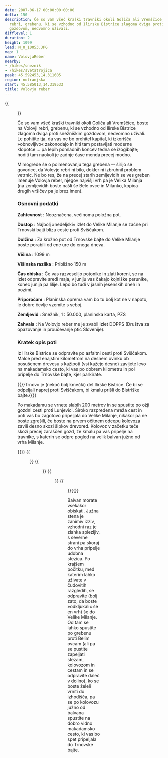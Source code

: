 ```yaml
---
date: 2007-06-17 00:00:00+00:00
delta: 150
description: Če so vam všeč kraški travniki okoli Goliča ali Vremščice, boste na Volovji
  rebri, grebenu, ki se vzhodno od Ilirske Bistrice zlagoma dviga proti snežniškim
  gozdovom, nedvomno uživali.
difflevel: 1
duration: 2
height: 1099
lead: M_0_10053.JPG
map: 1
name: VolovjaReber
nearby:
- /hikes/sneznik
- /hikes/svetatrojica
peak: 45.592453,14.311605
region: notranjska
start: 45.585013,14.319533
title: Volovja reber
---
```

{{<figure src="M_0_10053.JPG">}}

Če so vam všeč kraški travniki okoli Goliča ali Vremščice, boste na Volovji rebri, grebenu, ki se vzhodno od Ilirske Bistrice zlagoma dviga proti snežniškim gozdovom, nedvomno uživali. Le pohitite tja, da vas ne bo prehitel kapital, ki izkorišča »obnovljivo« zakonodajo in hiti tam postavljati moderne klopotce \... pa lepih pomladnih koncev tedna se izogibajte; hoditi tam naokoli je zadnje čase menda precej modno.

Mimogrede še o poimenovanju tega grebena -- širijo se govorice, da Volovje rebri ni bilo, dokler ni izbruhnil problem vetrnic. Ne bo res, že na precej starih zemljevidih se ves greben imenuje Volovja reber, njegov najvišji vrh pa je Velika Milanja (na zemljevidih boste našli še Bele ovce in Milanko, kopica drugih vršičev pa je brez imen).

### Osnovni podatki

**Zahtevnost**
:   Neoznačena, večinoma položna pot.

**Dostop**
:   Najbolj »nedeljski« izlet do Velike Milanje se začne pri Trnovski bajti blizu ceste proti Sviščakom.

**Dolžina**
:   Za krožno pot od Trnovske bajte do Velike Milanje boste porabili od ene ure do enega dneva.

**Višina**
:   1099 m

**Višinska razlika**
:   Približno 150 m

**Čas obiska**
:   Če vas razveselijo potonike in zlati koreni, se na izlet odpravite sredi maja, v juniju vas čakajo kojniške perunike, konec junija pa lilije. Lepo bo tudi v jasnih jesenskih dneh in pozimi.

**Priporočam**
:   Planinska oprema vam bo tu bolj kot ne v napoto, le dobre čevlje vzemite s seboj.

**Zemljevid**
:   Snežnik, 1 : 50.000, planinska karta, PZS

**Zahvala**
:   Na Volovjo reber me je zvabil izlet DOPPS (Društva za opazovanje in proučevanje ptic Slovenije).

### Kratek opis poti

Iz Ilirske Bistrice se odpravite po asfaltni cesti proti Sviščakom. Malce pred enajstim kilometrom na desnem ovinku ob posušenem drevesu s kažipoti (vsi kažejo desno) zavijete levo na makadamsko cesto, ki vas po dobrem kilometru in pol pripelje do Trnovske bajte, kjer parkirate.

{{<note>}}Trnovo je (nekoč bolj kmečki) del Ilirske Bistrice. Če bi se odpeljali naprej proti Sviščakom, bi kmalu prišli do Bistriške bajte.{{</note>}}

Po makadamu se vrnete slabih 200 metrov in se spustite po ožji gozdni cesti proti Lunjevici. Široko razpredena mreža cest in poti vas bo zagotovo pripeljala do Velike Milanje, nikakor pa ne boste zgrešili, če boste na prvem očitnem odcepu kolovoza zavili desno skozi šipkov drevored. Kolovoz v začetku teče skozi precej zaraščen gozd, že kmalu pa vas pripelje na travnike, s katerih se odpre pogled na velik balvan južno od vrha Milanje.

{{<gallery>}}
{{<figure src="M_0_10035.JPG" caption="Po cesti proti Lunjevici">}} {{<figure src="M_0_10038.JPG" caption="Šipkov drevored">}} {{<figure src="M_0_10052.JPG" caption="Balvan na Veliki Milanji">}} {{<figure src="M_0_10064.JPG" caption="Nazaj do Trnovske bajte">}}{{</gallery>}}

Balvan morate vsekakor obiskati. Južna stena je zanimiv izziv, vzhodni raz je zlahka splezljiv, s severne strani pa skoraj do vrha pripelje udobna stezica. Po krajšem počitku, med katerim lahko uživate v čudovitih razgledih, se odpravite (bolj zato, da boste »odkljukali« še en vrh) še do Velike Milanje. Od tam se lahko spustite po grebenu proti Belim ovcam (ali pa se pustite zapeljati stezam, kolovozom in cestam in se odpravite daleč v dolino), ko se boste želeli vrniti do izhodišča, pa se po kolovozu južno od balvana spustite na dobro vidno makadamsko cesto, ki vas bo spet pripeljala do Trnovske bajte.
